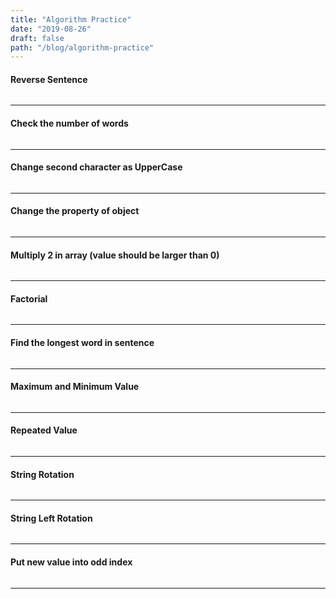 ```yaml
---
title: "Algorithm Practice"
date: "2019-08-26"
draft: false
path: "/blog/algorithm-practice"
---
```


#### Reverse Sentence
```js
```

---

#### Check the number of words
```js
```

---

#### Change second character as UpperCase
```js
```

---

#### Change the property of object
```js
```

---

#### Multiply 2 in array (value should be larger than 0)
```js
```

---

#### Factorial
```js
```

---

#### Find the longest word in sentence
```js
```

---

#### Maximum and Minimum Value
```js
```

---

#### Repeated Value
```js
```

---

#### String Rotation
```js
```

---

#### String Left Rotation
```js
```

---

#### Put new value into odd index
```js
```

---
